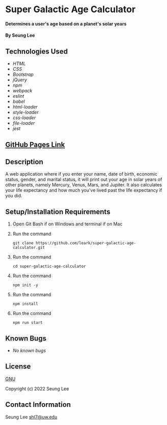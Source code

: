 # Super Galactic Age Calculator

#### Determines a user's age based on a planet's solar years

#### By Seung Lee

## Technologies Used

* _HTML_
* _CSS_
* _Bootstrap_
* _jQuery_
* _npm_
* _webpack_
* _eslint_
* _babel_
* _html-loader_
* _style-loader_
* _css-loader_
* _file-loader_
* _jest_

## [GitHub Pages Link](https://leark.github.io/super-galactic-age-calculator)

## Description

A web application where if you enter your name, date of birth, economic status, gender, and marital status, it will print out your age in solar years of other planets, namely Mercury, Venus, Mars, and Jupiter. It also calculates your life expectancy and how much you've lived past the life expectancy if you did.

## Setup/Installation Requirements

1. Open Git Bash if on Windows and terminal if on Mac
2. Run the command

    ``git clone https://github.com/leark/super-galactic-age-calculator.git``

3. Run the command

    ``cd super-galactic-age-calculator``

4. Run the command

    ``npm init -y``

5. Run the command

    ``npm install``

6. Run the command

    ``npm run start``

## Known Bugs

* _No known bugs_

## License

[GNU](/LICENSE-GNU)

Copyright (c) 2022 Seung Lee

## Contact Information

Seung Lee
shl7@uw.edu